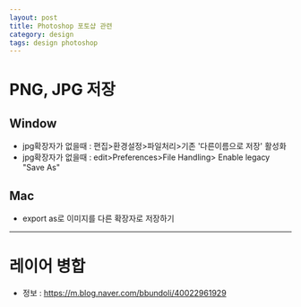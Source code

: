 ```yaml
---
layout: post
title: Photoshop 포토샵 관련
category: design
tags: design photoshop
---
```


# PNG, JPG 저장

## Window
* jpg확장자가 없을때 : 편집>환경설정>파일처리>기존 '다른이름으로 저장' 활성화
* jpg확장자가 없을때 : edit>Preferences>File Handling> Enable legacy "Save As"

## Mac
* export as로 이미지를 다른 확장자로 저장하기

---

# 레이어 병합
* 정보 : https://m.blog.naver.com/bbundoli/40022961929